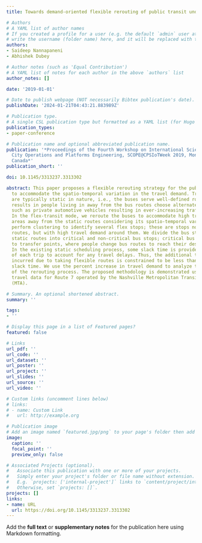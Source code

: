 ```yaml
---
title: Towards demand-oriented flexible rerouting of public transit under uncertainty

# Authors
# A YAML list of author names
# If you created a profile for a user (e.g. the default `admin` user at `content/authors/admin/`), 
# write the username (folder name) here, and it will be replaced with their full name and linked to their profile.
authors:
- Saideep Nannapaneni
- Abhishek Dubey

# Author notes (such as 'Equal Contribution')
# A YAML list of notes for each author in the above `authors` list
author_notes: []

date: '2019-01-01'

# Date to publish webpage (NOT necessarily Bibtex publication's date).
publishDate: '2024-01-21T04:43:21.883989Z'

# Publication type.
# A single CSL publication type but formatted as a YAML list (for Hugo requirements).
publication_types:
- paper-conference

# Publication name and optional abbreviated publication name.
publication: '*Proceedings of the Fourth Workshop on International Science of Smart
  City Operations and Platforms Engineering, SCOPE@CPSIoTWeek 2019, Montreal, QC,
  Canada*'
publication_short: ''

doi: 10.1145/3313237.3313302

abstract: This paper proposes a flexible rerouting strategy for the public transit
  to accommodate the spatio-temporal variation in the travel demand. Transit routes
  are typically static in nature, i.e., the buses serve well-defined routes; this
  results in people living in away from the bus routes choose alternate transit modes
  such as private automotive vehicles resulting in ever-increasing traffic congestion.
  In the flex-transit mode, we reroute the buses to accommodate high travel demand
  areas away from the static routes considering its spatio-temporal variation. We
  perform clustering to identify several flex stops; these are stops not on the static
  routes, but with high travel demand around them. We divide the bus stops on the
  static routes into critical and non-critical bus stops; critical bus stops refer
  to transfer points, where people change bus routes to reach their destinations.
  In the existing static scheduling process, some slack time is provided at the end
  of each trip to account for any travel delays. Thus, the additional travel time
  incurred due to taking flexible routes is constrained to be less than the available
  slack time. We use the percent increase in travel demand to analyze the effectiveness
  of the rerouting process. The proposed methodology is demonstrated using real-world
  travel data for Route 7 operated by the Nashville Metropolitan Transit Authority
  (MTA).

# Summary. An optional shortened abstract.
summary: ''

tags:
- ''

# Display this page in a list of Featured pages?
featured: false

# Links
url_pdf: ''
url_code: ''
url_dataset: ''
url_poster: ''
url_project: ''
url_slides: ''
url_source: ''
url_video: ''

# Custom links (uncomment lines below)
# links:
# - name: Custom Link
#   url: http://example.org

# Publication image
# Add an image named `featured.jpg/png` to your page's folder then add a caption below.
image:
  caption: ''
  focal_point: ''
  preview_only: false

# Associated Projects (optional).
#   Associate this publication with one or more of your projects.
#   Simply enter your project's folder or file name without extension.
#   E.g. `projects: ['internal-project']` links to `content/project/internal-project/index.md`.
#   Otherwise, set `projects: []`.
projects: []
links:
- name: URL
  url: https://doi.org/10.1145/3313237.3313302
---
```


Add the **full text** or **supplementary notes** for the publication here using Markdown formatting.
